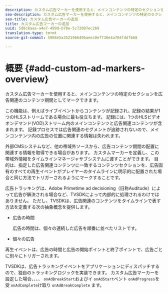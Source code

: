 ```yaml
---
description: カスタム広告マーカーを使用すると、メインコンテンツの特定のセクションを広告関連のコンテンツ期間としてマークできます。
seo-description: カスタム広告マーカーを使用すると、メインコンテンツの特定のセクションを広告関連のコンテンツ期間としてマークできます。
seo-title: カスタム広告マーカーの追加
title: カスタム広告マーカーの追加
uuid: 5d8c8aaa-a4e7-499d-b70e-5c72007ec269
translation-type: tm+mt
source-git-commit: 5908e5a3521966496aeec0ef730e4a704fddfb68

---
```



# 概要 {#add-custom-ad-markers-overview}

カスタム広告マーカーを使用すると、メインコンテンツの特定のセクションを広告関連のコンテンツ期間としてマークできます。

この機能は、例えばライブイベントからコンテンツが記録され、記録の結果が1つのHLSストリームである場合に最も役立ちます。 記録には、1つのHLSビデオオンデマンド(VOD)ストリーム内のメインコンテンツと広告関連コンテンツが含まれます。 記録プロセスでは広告関連のセグメントが追跡されないので、メインコンテンツ内の広告の位置に関連する情報は失われます。

外部CMSシステムなど、他の帯域外ソースから、広告コンテンツ期間の配置に関連する情報を取得できる場合があります。 カスタムマーカーを定義し、この帯域外情報をタイムラインマネージャサブシステムに渡すことができます。 目的は、指定した広告関連コンテンツに一致するコンテンツセクションを、広告固有のすべての再生イベントがプレイヤーのタイムラインに明示的に配置された場合と同じ方法でトリガーされるようにマークすることです。

広告トラッキングは、Adobe Primetime ad decisioning（旧称Auditude）によって広告が解決される場合など、TVSDKによって内部的に処理されるわけではありません。 ただし、TVSDKは、広告関連のコンテンツをタイムラインで表す方法を定義する次の抽象概念を提供します。

* 広告の時間

   広告の時間は、個々の連続した広告を順番に並べたリストです。
* 個々の広告

再生イベントは、広告の時間と広告の開始ポイントと終了ポイントで、広告ごとに別々にトリガーされます。

TVSDKは、広告トラッキングイベントをアプリケーションにディスパッチするので、独自のトラッキングロジックを実装できます。 カスタム広告マーカーを設定した場合、、、、 `onAdBreakStart`およびイ `onAdStart`ベント `onAdProgress`を受 `onAdComplete`け取り `onAdBreakComplete` ます。
